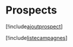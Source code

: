 # Prospects

[!include[ajoutprospect](prospects.ajoutprospect.autogen.md)]

[!include[listecampagnes](prospects.listecampagnes.autogen.md)]




















